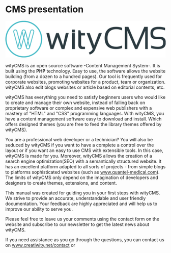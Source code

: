 # CMS presentation

![](Logo-wityCMS-V1-couleur.png)

wityCMS is an open source software -Content Management System-. It is built using the **PHP** technology. Easy to use, the software allows the website building (from a dozen to a hundred pages). Our tool is frequently used for corporate websites, promoting websites for a product, team or organization. wityCMS also edit blogs websites or article based on editorial contents, etc.

wityCMS has everything you need to satisfy beginners users who would like to create and manage their own website, instead of falling back on proprietary software or complex and expensive web publishers with a mastery of "HTML" and "CSS" programming languages. With wityCMS, you have a content management software easy to download and install. Which offers designed themes (you are free to feed the library themes offered by wityCMS).

You are a professional web developer or a technician? You will also be seduced by wityCMS if you want to have a complete a control over the layout or if you want an easy to use CMS with extensible tools. In this case, wityCMS is made for you. Moreover, wityCMS allows the creation of a search engine optimization(SEO) with a semantically structured website. It has an excellent platform adapted to all sorts of projects - from simple blogs to platforms sophisticated websites (such as www.quantel-medical.com). The limits of wityCMS only depend on the imagination of developers and designers to create themes, extensions, and content.

This manual was created for guiding you in your first steps with wityCMS.  We strive to provide an accurate, understandable and user friendly documentation. Your feedback are highly appreciated and will help us to improve our ability to serve you.

Please feel free to leave us your comments using the contact form on the website and subscribe to our newsletter to get the latest news about wityCMS. 

If you need assistance as you go through the questions, you can contact us on www.creatiwity.net/contact or 